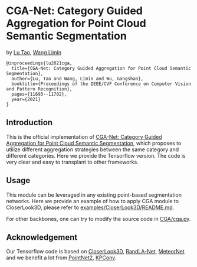 # CGA-Net: Category Guided Aggregation for Point Cloud Semantic Segmentation
by [Lu Tao](https://github.com/inspirelt), [Wang Limin](https://wanglimin.github.io/)

```
@inproceedings{lu2021cga,
  title={CGA-Net: Category Guided Aggregation for Point Cloud Semantic Segmentation},
  author={Lu, Tao and Wang, Limin and Wu, Gangshan},
  booktitle={Proceedings of the IEEE/CVF Conference on Computer Vision and Pattern Recognition},
  pages={11693--11702},
  year={2021}
}
```

## Introduction

This is the official implementation of [CGA-Net: Category Guided Aggregation for Point Cloud Semantic Segmentation](https://openaccess.thecvf.com/content/CVPR2021/papers/Lu_CGA-Net_Category_Guided_Aggregation_for_Point_Cloud_Semantic_Segmentation_CVPR_2021_paper.pdf), which proposes to utilize different aggregation strategies between the same category and different categories. Here we provide the Tensorflow version. The code is very clear and easy to transplant to other frameworks.

## Usage

This module can be leveraged in any existing point-based segmentation networks. Here we provide an example of how to apply CGA module to CloserLook3D, please refer to [examples/CloserLook3D/README.md](https://github.com/MCG-NJU/CGA-Net/blob/main/examples/CloserLook3D/README.md).

For other backbones, one can try to modify the source code in [CGA/cga.py](https://github.com/MCG-NJU/CGA-Net/blob/main/CGA/cga.py). 


## Acknowledgement

Our Tensorflow code is based on [CloserLook3D](https://github.com/zeliu98/CloserLook3D), [RandLA-Net](https://github.com/QingyongHu/RandLA-Net), [MeteorNet](https://github.com/xingyul/meteornet) and we benefit a lot from [PointNet2](https://github.com/charlesq34/pointnet2), [KPConv](https://github.com/HuguesTHOMAS/KPConv).
